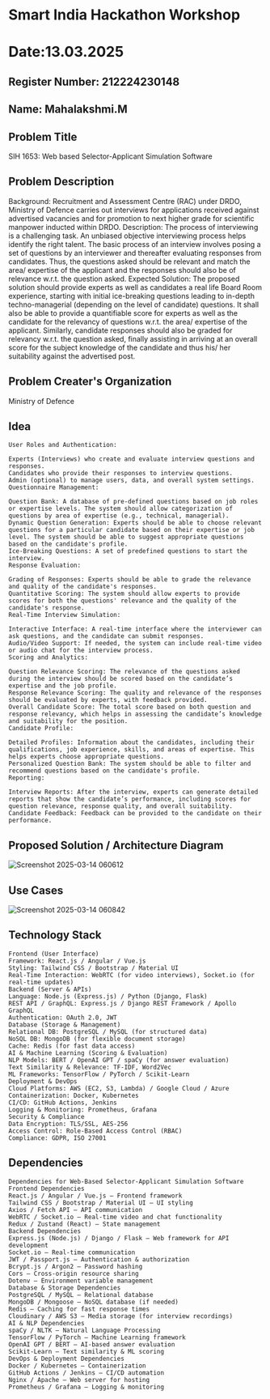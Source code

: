 # Smart India Hackathon Workshop
# Date:13.03.2025
## Register Number: 212224230148
## Name: Mahalakshmi.M
## Problem Title
SIH 1653: Web based Selector-Applicant Simulation Software
## Problem Description
Background: Recruitment and Assessment Centre (RAC) under DRDO, Ministry of Defence carries out interviews for applications received against advertised vacancies and for promotion to next higher grade for scientific manpower inducted within DRDO. Description: The process of interviewing is a challenging task. An unbiased objective interviewing process helps identify the right talent. The basic process of an interview involves posing a set of questions by an interviewer and thereafter evaluating responses from candidates. Thus, the questions asked should be relevant and match the area/ expertise of the applicant and the responses should also be of relevance w.r.t. the question asked. Expected Solution: The proposed solution should provide experts as well as candidates a real life Board Room experience, starting with initial ice-breaking questions leading to in-depth techno-managerial (depending on the level of candidate) questions. It shall also be able to provide a quantifiable score for experts as well as the candidate for the relevancy of questions w.r.t. the area/ expertise of the applicant. Similarly, candidate responses should also be graded for relevancy w.r.t. the question asked, finally assisting in arriving at an overall score for the subject knowledge of the candidate and thus his/ her suitability against the advertised post.

## Problem Creater's Organization
Ministry of Defence

## Idea
```
User Roles and Authentication:

Experts (Interviews) who create and evaluate interview questions and responses.
Candidates who provide their responses to interview questions.
Admin (optional) to manage users, data, and overall system settings.
Questionnaire Management:

Question Bank: A database of pre-defined questions based on job roles or expertise levels. The system should allow categorization of questions by area of expertise (e.g., technical, managerial).
Dynamic Question Generation: Experts should be able to choose relevant questions for a particular candidate based on their expertise or job level. The system should be able to suggest appropriate questions based on the candidate's profile.
Ice-Breaking Questions: A set of predefined questions to start the interview.
Response Evaluation:

Grading of Responses: Experts should be able to grade the relevance and quality of the candidate's responses.
Quantitative Scoring: The system should allow experts to provide scores for both the questions' relevance and the quality of the candidate's response.
Real-Time Interview Simulation:

Interactive Interface: A real-time interface where the interviewer can ask questions, and the candidate can submit responses.
Audio/Video Support: If needed, the system can include real-time video or audio chat for the interview process.
Scoring and Analytics:

Question Relevance Scoring: The relevance of the questions asked during the interview should be scored based on the candidate’s expertise and the job profile.
Response Relevance Scoring: The quality and relevance of the responses should be evaluated by experts, with feedback provided.
Overall Candidate Score: The total score based on both question and response relevancy, which helps in assessing the candidate’s knowledge and suitability for the position.
Candidate Profile:

Detailed Profiles: Information about the candidates, including their qualifications, job experience, skills, and areas of expertise. This helps experts choose appropriate questions.
Personalized Question Bank: The system should be able to filter and recommend questions based on the candidate's profile.
Reporting:

Interview Reports: After the interview, experts can generate detailed reports that show the candidate’s performance, including scores for question relevance, response quality, and overall suitability.
Candidate Feedback: Feedback can be provided to the candidate on their performance.
```
## Proposed Solution / Architecture Diagram

![Screenshot 2025-03-14 060612](https://github.com/user-attachments/assets/61e44d66-a308-4de7-b6a2-be9a50a899c3)


## Use Cases

![Screenshot 2025-03-14 060842](https://github.com/user-attachments/assets/b7b08bca-dc8d-4d2e-9e01-f318b13a880a)


## Technology Stack
```
Frontend (User Interface)
Framework: React.js / Angular / Vue.js
Styling: Tailwind CSS / Bootstrap / Material UI
Real-Time Interaction: WebRTC (for video interviews), Socket.io (for real-time updates)
Backend (Server & APIs)
Language: Node.js (Express.js) / Python (Django, Flask)
REST API / GraphQL: Express.js / Django REST Framework / Apollo GraphQL
Authentication: OAuth 2.0, JWT
Database (Storage & Management)
Relational DB: PostgreSQL / MySQL (for structured data)
NoSQL DB: MongoDB (for flexible document storage)
Cache: Redis (for fast data access)
AI & Machine Learning (Scoring & Evaluation)
NLP Models: BERT / OpenAI GPT / spaCy (for answer evaluation)
Text Similarity & Relevance: TF-IDF, Word2Vec
ML Frameworks: TensorFlow / PyTorch / Scikit-Learn
Deployment & DevOps
Cloud Platforms: AWS (EC2, S3, Lambda) / Google Cloud / Azure
Containerization: Docker, Kubernetes
CI/CD: GitHub Actions, Jenkins
Logging & Monitoring: Prometheus, Grafana
Security & Compliance
Data Encryption: TLS/SSL, AES-256
Access Control: Role-Based Access Control (RBAC)
Compliance: GDPR, ISO 27001
```

## Dependencies
```
Dependencies for Web-Based Selector-Applicant Simulation Software
Frontend Dependencies
React.js / Angular / Vue.js – Frontend framework
Tailwind CSS / Bootstrap / Material UI – UI styling
Axios / Fetch API – API communication
WebRTC / Socket.io – Real-time video and chat functionality
Redux / Zustand (React) – State management
Backend Dependencies
Express.js (Node.js) / Django / Flask – Web framework for API development
Socket.io – Real-time communication
JWT / Passport.js – Authentication & authorization
Bcrypt.js / Argon2 – Password hashing
Cors – Cross-origin resource sharing
Dotenv – Environment variable management
Database & Storage Dependencies
PostgreSQL / MySQL – Relational database
MongoDB / Mongoose – NoSQL database (if needed)
Redis – Caching for fast response times
Cloudinary / AWS S3 – Media storage (for interview recordings)
AI & NLP Dependencies
spaCy / NLTK – Natural Language Processing
TensorFlow / PyTorch – Machine Learning framework
OpenAI GPT / BERT – AI-based answer evaluation
Scikit-Learn – Text similarity & ML scoring
DevOps & Deployment Dependencies
Docker / Kubernetes – Containerization
GitHub Actions / Jenkins – CI/CD automation
Nginx / Apache – Web server for hosting
Prometheus / Grafana – Logging & monitoring
```

